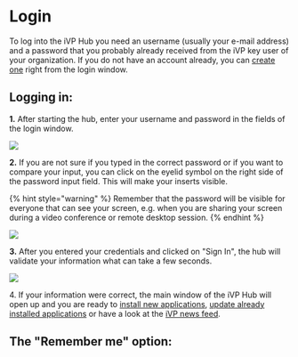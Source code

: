 # Login

To log into the iVP Hub you need an username (usually your e-mail address) and a password that you probably already received from the iVP key user of your organization. If you do not have an account already, you can [create one](account-creation.md) right from the login window.

## Logging in:

**1.** After starting the hub, enter your username and password in the fields of the login window.

![](../../../.gitbook/assets/iVP\_launcher\_login.jpg)

**2.** If you are not sure if you typed in the correct password or if you want to compare your input, you can click on the eyelid symbol on the right side of the password input field. This will make your inserts visible.

{% hint style="warning" %}
Remember that the password will be visible for everyone that can see your screen, e.g. when you are sharing your screen during a video conference or remote desktop session.
{% endhint %}

![](../../../.gitbook/assets/iVP\_launcher\_login\_show\_password.jpg)

**3.** After you entered your credentials and clicked on "Sign In", the hub will validate your information what can take a few seconds.

![](../../../.gitbook/assets/iVP\_launcher\_loading\_access\_details.jpg)

4\. If your information were correct, the main window of the iVP Hub will open up and you are ready to [install new applications](../application-management/install-applications.md), [update already installed applications](../application-management/installation-updates.md) or have a look at the [iVP news feed](../ivp-news.md).&#x20;

## The "Remember me" option:

